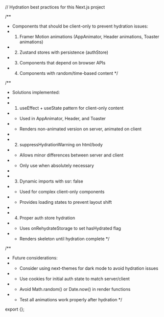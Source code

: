 // Hydration best practices for this Next.js project

/\*\*

- Components that should be client-only to prevent hydration issues:
- 1.  Framer Motion animations (AppAnimator, Header animations, Toaster animations)
- 2.  Zustand stores with persistence (authStore)
- 3.  Components that depend on browser APIs
- 4.  Components with random/time-based content
      \*/

/\*\*

- Solutions implemented:
-
- 1.  useEffect + useState pattern for client-only content
- - Used in AppAnimator, Header, and Toaster
- - Renders non-animated version on server, animated on client
-
- 2.  suppressHydrationWarning on html/body
- - Allows minor differences between server and client
- - Only use when absolutely necessary
-
- 3.  Dynamic imports with ssr: false
- - Used for complex client-only components
- - Provides loading states to prevent layout shift
-
- 4.  Proper auth store hydration
- - Uses onRehydrateStorage to set hasHydrated flag
- - Renders skeleton until hydration complete
    \*/

/\*\*

- Future considerations:
- - Consider using next-themes for dark mode to avoid hydration issues
- - Use cookies for initial auth state to match server/client
- - Avoid Math.random() or Date.now() in render functions
- - Test all animations work properly after hydration
    \*/

export {};
